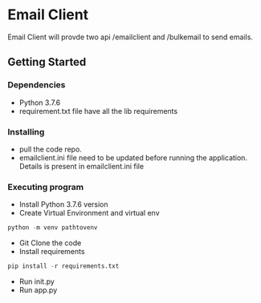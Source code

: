 # Email Client

Email Client will provde two api /emailclient and /bulkemail to send emails.


## Getting Started

### Dependencies

* Python 3.7.6
* requirement.txt file have all the lib requirements

### Installing

* pull the code repo.
* emailclient.ini file need to be updated before running the application. Details is present in emailclient.ini file
    

### Executing program

* Install Python 3.7.6 version
* Create Virtual Environment and virtual env
```python
python -m venv pathtovenv
```
* Git Clone the code
* Install requirements
```python
pip install -r requirements.txt
```
* Run init.py
* Run app.py

